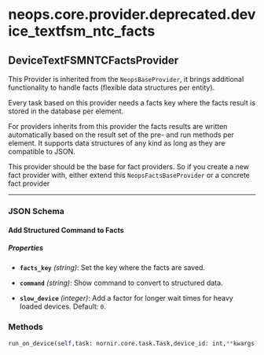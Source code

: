 # neops.core.provider.deprecated.device_textfsm_ntc_facts
## DeviceTextFSMNTCFactsProvider
This Provider is inherited from the `NeopsBaseProvider`, it brings additional functionality to handle facts (flexible data structures per entity).

Every task based on this provider needs a facts key where the facts result is stored in the database per element.

For providers inherits from this provider the facts results are written automatically based on the result set of the pre- and run methods per element.
It supports data structures of any kind as long as they are compatible to JSON.

This provider should be the base for fact providers. So if you create a new fact provider with, either extend this `NeopsFactsBaseProvider` or a concrete fact provider

----------
### JSON Schema
#### Add Structured Command to Facts


##### Properties


- **`facts_key`** *(string)*: Set the key where the facts are saved.

- **`command`** *(string)*: Show command to convert to structured data.

- **`slow_device`** *(integer)*: Add a factor for longer wait times for heavy loaded devices. Default: `0`.

### Methods
```python
run_on_device(self,task: nornir.core.task.Task,device_id: int,**kwargs) -> Any
```